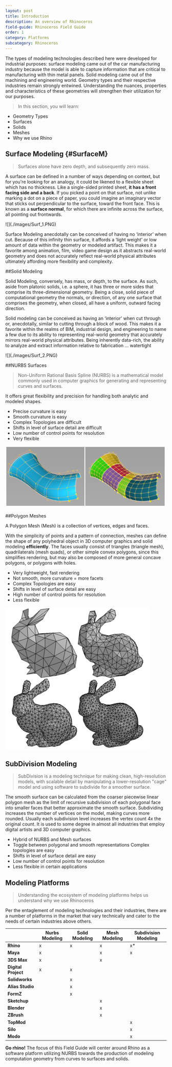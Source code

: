 ```yaml
---
layout: post
title: Introduction
description: An overview of Rhinoceros
field-guide: Rhinoceros Field Guide
order: 1
category: Platforms
subcategory: Rhinoceros
---
```


The types of modeling technologies described here were developed for industrial purposes: surface modeling came out of the car manufacturing industry because the model is able to capture information that are critical to manufacturing with thin metal panels. Solid modeling came out of the machining and engineering world. Geometry types and their respective industries remain strongly entwined. Understanding the nuances, properties and characteristics of these geometries will strengthen their utilization for our purposes.

> In this section, you will learn:
* Geometry Types
* Surfaces
* Solids
* Meshes
* Why we use Rhino

## Surface Modeling {#SurfaceM}
>Surfaces alone have zero depth, and subsequently zero mass.

A surface can be defined in a number of ways depending on context, but for you're looking for an analogy, it could be likened to a flexible sheet which has no thickness. Like a single-sided printed sheet, **it has a front facing side and a back**. If you picked a point on that surface, not unlike marking a dot on a piece of paper, you could imagine an imaginary vector that sticks out perpendicular to the surface, toward the front face. This is known as a **surface normal**, for which there are infinite across the surface, all pointing out frontwards.

<div class=centered>
![](./images/Surf_1.PNG)
</div>

Surface Modeling anecdotally can be conceived of having no ‘interior’ when cut. Because of this infinity thin surface, it affords a ‘light weight’ or low amount of data within the geometry or modeled artifact. This makes it a favorite among animation, film, video game design as it abstracts real-world geometry and does not accurately reflect real-world physical attributes ultimately affording more flexibility and complexity.


##Solid Modeling


Solid Modeling, conversely, has mass, or depth, to the surface. As such, aside from platonic solids, i.e. a sphere, it has three or more sides that comprise its three-dimensional geometry. Being a close, solid piece of computational geometry the normals, or direction, of any one surface that comprises the geometry, when closed, all have a uniform, outward facing direction.

Solid modeling can be conceived as having an ‘interior’ when cut through or, anecdotally, similar to cutting through a block of wood. This makes it a favorite within the realms of BIM, industrial design, and engineering to name a few due to its ability to representing real-world geometry that accurately mirrors real-world physical attributes. Being inherently data-rich, the ability to analyze and extract information relative to fabrication … watertight

<div class=centered>
![](./images/Surf_2.PNG)
</div>

##NURBS Surfaces

>Non-Uniform Rational Basis Spline (NURBS) is a mathematical model commonly used in computer graphics for generating and representing curves and surfaces.

It offers great flexibility and precision for handling both analytic and modeled shapes.

* Precise curvature is easy
* Smooth curvature is easy
* Complex Topologies are difficult
* Shifts in level of surface detail are difficult
* Low number of control points for resolution
* Very flexible

![](./images/Surf_3.PNG)

##Polygon Meshes

A Polygon Mesh (Mesh) is a collection of vertices, edges and faces.

With the simplicity of points and a pattern of connection, meshes can define the shape of any polyhedral object in 3D computer graphics and solid modeling **efficiently**. The faces usually consist of triangles (triangle mesh), quadrilaterals (mesh quads), or other simple convex polygons, since this simplifies rendering, but may also be composed of more general concave polygons, or polygons with holes.


* Very lightweight, fast rendering
* Not smooth, more curvature = more facets
* Complex Topologies are easy
* Shifts in level of surface detail are easy
* High number of control points for resolution
* Less flexible

![](./images/Surf_4.PNG)

## SubDivision Modeling

>SubDivision is a modeling technique for making clean, high-resolution models, with scalable detail by manipulating a lower-resolution "cage" model and using software to subdivide for a smoother surface.

The smooth surface can be calculated from the coarser piecewise linear polygon mesh as the limit of recursive subdivision of each polygonal face into smaller faces that better approximate the smooth surface. Subdividing increases the number of vertices on the model, making curves more rounded. Usually each subdivision level increases the vertex count 4x the original count.
It is used to some degree in almost all industries that employ digital artists and 3D computer graphics.

* Hybrid of NURBS and Mesh surfaces
* Toggle between polygonal and smooth representations
Complex topologies are easy
* Shifts in level of surface detail are easy
* Low number of control points for resolution
* Less flexible in certain applications

## Modeling Platforms
> Understanding the ecosystem of modeling platforms helps us understand why we use Rhinoceros

Per the entaglement of modeling technologies and their industries, there are a number of platforms in the market that vary technically and cater to the needs of certain industries above others.

| | Nurbs Modeling | Solid Modeling | Mesh Modeling | Subdivision Modeling |
| --- | --- | --- | --- | --- |
| **Rhino** | x | x | x | x* |
| **Maya** | x | | x | x |
| **3DS Max**| x | | x | |
| **Digital Project** | x | x | | |
| **Solidworks** | | x | | |
| **Alias Studio** | | x | | |
| **FormZ**| | x | | |
| **Sketchup** | | | x | |
| **Blender** | | | x | |
| **ZBrush**| | | x | |
| **TopMod** | | | | x |
| **Silo** | | | | x |
| **Modo** | | | | x |

<div class="alert alert-success"><strong>Go rhino!</strong> The focus of this Field Guide will center around Rhino as a software platform utilizing NURBS towards the production of modeling computation geometry from curves to surfaces and solids.
</div>




